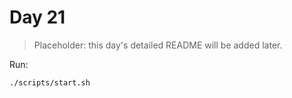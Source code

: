 # Day 21

> Placeholder: this day's detailed README will be added later.

Run:
```bash
./scripts/start.sh
```
